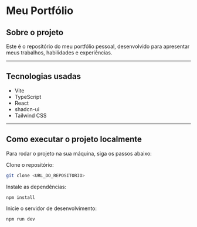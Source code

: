 # Meu Portfólio

## Sobre o projeto

Este é o repositório do meu portfólio pessoal, desenvolvido para apresentar meus trabalhos, habilidades e experiências.

---

## Tecnologias usadas

- Vite  
- TypeScript  
- React  
- shadcn-ui  
- Tailwind CSS  

---

## Como executar o projeto localmente

Para rodar o projeto na sua máquina, siga os passos abaixo:

Clone o repositório:

```bash
git clone <URL_DO_REPOSITORIO>
```

Instale as dependências:

```bash
npm install
```

Inicie o servidor de desenvolvimento:

```bash
npm run dev
```
